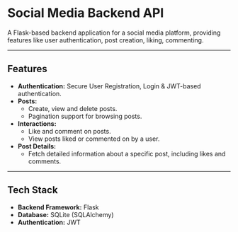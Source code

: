 # Social Media Backend API

A Flask-based backend application for a social media platform, providing features like user authentication, post creation, liking, commenting.

---

## Features

- **Authentication:** Secure User Registration, Login & JWT-based authentication.
- **Posts:**
    - Create, view and delete posts.
    - Pagination support for browsing posts.
- **Interactions:**
    - Like and comment on posts.
    - View posts liked or commented on by a user.
- **Post Details:**
    - Fetch detailed information about a specific post, including likes and comments.

---

## Tech Stack

- **Backend Framework:** Flask
- **Database:** SQLite (SQLAlchemy)
- **Authentication:** JWT